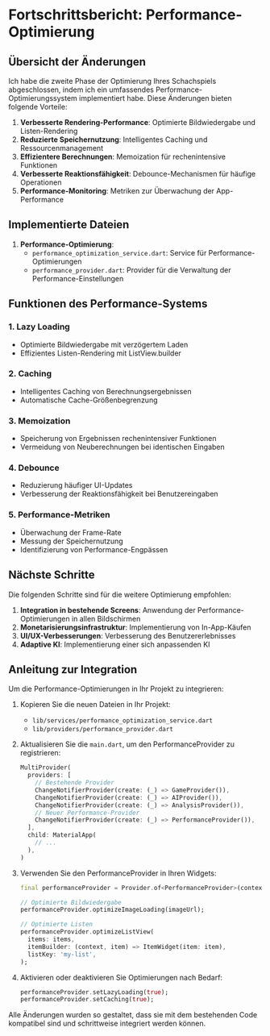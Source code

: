 # Fortschrittsbericht: Performance-Optimierung

## Übersicht der Änderungen

Ich habe die zweite Phase der Optimierung Ihres Schachspiels abgeschlossen, indem ich ein umfassendes Performance-Optimierungssystem implementiert habe. Diese Änderungen bieten folgende Vorteile:

1. **Verbesserte Rendering-Performance**: Optimierte Bildwiedergabe und Listen-Rendering
2. **Reduzierte Speichernutzung**: Intelligentes Caching und Ressourcenmanagement
3. **Effizientere Berechnungen**: Memoization für rechenintensive Funktionen
4. **Verbesserte Reaktionsfähigkeit**: Debounce-Mechanismen für häufige Operationen
5. **Performance-Monitoring**: Metriken zur Überwachung der App-Performance

## Implementierte Dateien

1. **Performance-Optimierung**:
   - `performance_optimization_service.dart`: Service für Performance-Optimierungen
   - `performance_provider.dart`: Provider für die Verwaltung der Performance-Einstellungen

## Funktionen des Performance-Systems

### 1. Lazy Loading
- Optimierte Bildwiedergabe mit verzögertem Laden
- Effizientes Listen-Rendering mit ListView.builder

### 2. Caching
- Intelligentes Caching von Berechnungsergebnissen
- Automatische Cache-Größenbegrenzung

### 3. Memoization
- Speicherung von Ergebnissen rechenintensiver Funktionen
- Vermeidung von Neuberechnungen bei identischen Eingaben

### 4. Debounce
- Reduzierung häufiger UI-Updates
- Verbesserung der Reaktionsfähigkeit bei Benutzereingaben

### 5. Performance-Metriken
- Überwachung der Frame-Rate
- Messung der Speichernutzung
- Identifizierung von Performance-Engpässen

## Nächste Schritte

Die folgenden Schritte sind für die weitere Optimierung empfohlen:

1. **Integration in bestehende Screens**: Anwendung der Performance-Optimierungen in allen Bildschirmen
2. **Monetarisierungsinfrastruktur**: Implementierung von In-App-Käufen
3. **UI/UX-Verbesserungen**: Verbesserung des Benutzererlebnisses
4. **Adaptive KI**: Implementierung einer sich anpassenden KI

## Anleitung zur Integration

Um die Performance-Optimierungen in Ihr Projekt zu integrieren:

1. Kopieren Sie die neuen Dateien in Ihr Projekt:
   - `lib/services/performance_optimization_service.dart`
   - `lib/providers/performance_provider.dart`

2. Aktualisieren Sie die `main.dart`, um den PerformanceProvider zu registrieren:
   ```dart
   MultiProvider(
     providers: [
       // Bestehende Provider
       ChangeNotifierProvider(create: (_) => GameProvider()),
       ChangeNotifierProvider(create: (_) => AIProvider()),
       ChangeNotifierProvider(create: (_) => AnalysisProvider()),
       // Neuer Performance-Provider
       ChangeNotifierProvider(create: (_) => PerformanceProvider()),
     ],
     child: MaterialApp(
       // ...
     ),
   )
   ```

3. Verwenden Sie den PerformanceProvider in Ihren Widgets:
   ```dart
   final performanceProvider = Provider.of<PerformanceProvider>(context);
   
   // Optimierte Bildwiedergabe
   performanceProvider.optimizeImageLoading(imageUrl);
   
   // Optimierte Listen
   performanceProvider.optimizeListView(
     items: items,
     itemBuilder: (context, item) => ItemWidget(item: item),
     listKey: 'my-list',
   );
   ```

4. Aktivieren oder deaktivieren Sie Optimierungen nach Bedarf:
   ```dart
   performanceProvider.setLazyLoading(true);
   performanceProvider.setCaching(true);
   ```

Alle Änderungen wurden so gestaltet, dass sie mit dem bestehenden Code kompatibel sind und schrittweise integriert werden können.
